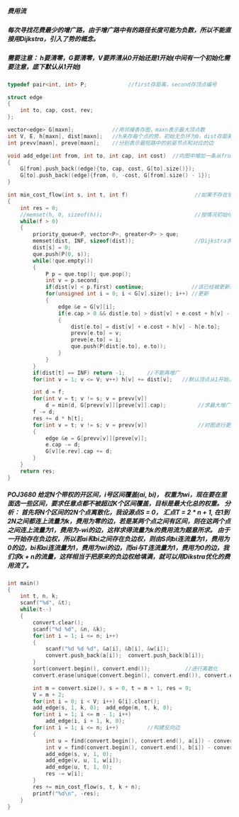 ##### 费用流

##### 每次寻找花费最少的增广路，由于增广路中有的路径长度可能为负数，所以不能直接用Dijkstra，引入了势的概念。

##### 需要注意： h要清零，G要清零，V要弄清从0开始还是1开始(中间有一个初始化需要注意，底下默认从1开始)

```c++
typedef pair<int, int> P;             //first存距离，second存顶点编号

struct edge
{
    int to, cap, cost, rev;
};

vector<edge> G[maxn];            //用邻接表存图，maxn表示最大顶点数
int V, E, h[maxn], dist[maxn];   //h来存每个点的势，初始无负环为0，dist存距离
int prevv[maxn], preve[maxn];    //分别表示最短路中的前驱节点和对应的边

void add_edge(int from, int to, int cap, int cost)  //向图中增加一条从from到to容量为cap费用为cost的边
{
    G[from].push_back((edge){to, cap, cost, G[to].size()});
    G[to].push_back((edge){from, 0, -cost, G[from].size() - 1});
}

int min_cost_flow(int s, int t, int f)                     //如果不存在值，返回-1
{
    int res = 0;
    //memset(h, 0, sizeof(h));                             //按情况初始化
    while(f > 0)
    {
        priority_queue<P, vector<P>, greater<P> > que;
        memset(dist, INF, sizeof(dist));                   //Dijkstra求最短路径
        dist[s] = 0;
        que.push(P(0, s));
        while(!que.empty())
        {
            P p = que.top(); que.pop();
            int v = p.second;
            if(dist[v] < p.first) continue;               //该已经被更新或者被访问过
            for(unsigned int i = 0; i < G[v].size(); i++) //更新
            {
                edge &e = G[v][i];
                if(e.cap > 0 && dist[e.to] > dist[v] + e.cost + h[v] - h[e.to])
                {
                    dist[e.to] = dist[v] + e.cost + h[v] - h[e.to];
                    prevv[e.to] = v;
                    preve[e.to] = i;
                    que.push(P(dist[e.to], e.to));
                }
            }
        }
        if(dist[t] == INF) return -1;       //不能再增广
        for(int v = 1; v <= V; v++) h[v] += dist[v];   //默认顶点从1开始，对势进行更改

        int d = f;
        for(int v = t; v != s; v = prevv[v])
            d = min(d, G[prevv[v]][preve[v]].cap);          //求最大增广量
        f -= d;
        res += d * h[t];
        for(int v = t; v != s; v = prevv[v])                //对图进行更新
        {
            edge &e = G[prevv[v]][preve[v]];
            e.cap -= d;
            G[v][e.rev].cap += d;
        }
    }
    return res;
}
```



##### POJ3680 给定N个带权的开区间，i号区间覆盖(ai, bi)， 权重为wi，现在要在里面选一些区间，要求任意点都不被超过K个区间覆盖，目标是最大化总的权重。                                                                                                                                   分析： 首先将N个区间的2N个点离散化，我设源点S = 0， 汇点T = 2 * n + 1, 在1到2N之间都连上流量为k，费用为零的边，若是某两个点之间有区间，则在这两个点之间连上流量为1，费用为-wi的边，这样求得流量为k的费用流为题意所求。                                                                                                                                                                                               由于一开始存在负边权，所以若ai和bi之间存在负边权，则由S向bi连流量为1，费用为0的边，bi和ai连流量为1，费用为wi的边，而ai与T连流量为1，费用为0的边，我们求k + n的流量，这样相当于把原来的负边权给填满，就可以用Dikstra优化的费用流了。

```c++
int main()
{
    int t, n, k;
    scanf("%d", &t);
    while(t--)
    {
        convert.clear();
        scanf("%d %d", &n, &k);
        for(int i = 1; i <= n; i++)
        {
            scanf("%d %d %d", &a[i], &b[i], &w[i]);
            convert.push_back(a[i]);  convert.push_back(b[i]);
        }
        sort(convert.begin(), convert.end());           //进行离散化
        convert.erase(unique(convert.begin(), convert.end()), convert.end());

        int m = convert.size(), s = 0, t = m + 1, res = 0;
        V = m + 2;
        for(int i = 0; i < V; i++) G[i].clear();
        add_edge(s, 1, k, 0);  add_edge(m, t, k, 0);
        for(int i = 1; i <= m - 1; i++)
            add_edge(i, i + 1, k, 0);
        for(int i = 1; i <= n; i++)         //构建反向边
        {
            int u = find(convert.begin(), convert.end(), a[i]) - convert.begin() + 1;
            int v = find(convert.begin(), convert.end(), b[i]) - convert.begin() + 1;
            add_edge(s, v, 1, 0);
            add_edge(v, u, 1, w[i]);
            add_edge(u, t, 1, 0);
            res -= w[i];
        }
        res += min_cost_flow(s, t, k + n);
        printf("%d\n", -res);
    }
}
```

